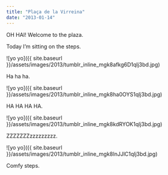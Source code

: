 ```yaml
---
title: "Plaça de la Virreina"
date: "2013-01-14"
---
```


OH HAI! Welcome to the plaza.

Today I’m sitting on the steps.

![yo yo]({{ site.baseurl }}/assets/images/2013/tumblr_inline_mgk8afkg6D1qlj3bd.jpg)

Ha ha ha.

![yo yo]({{ site.baseurl }}/assets/images/2013/tumblr_inline_mgk8ha0OYS1qlj3bd.jpg)

HA HA HA HA.

![yo yo]({{ site.baseurl }}/assets/images/2013/tumblr_inline_mgk8kdRYOK1qlj3bd.jpg)

ZZZZZZZzzzzzzzzz.

![yo yo]({{ site.baseurl }}/assets/images/2013/tumblr_inline_mgk8lnJJlC1qlj3bd.jpg)

Comfy steps.
